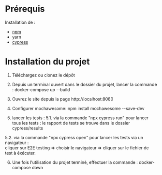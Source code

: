 # Prérequis
Installation de : 
- [npm](https://docs.npmjs.com/about-npm)
- [yarn](https://classic.yarnpkg.com/lang/en/docs/)
- [cypress](https://www.cypress.io/)


# Installation du projet
1. Téléchargez ou clonez le dépôt

2. Depuis un terminal ouvert dans le dossier du projet, lancer la commande : docker-compose up --build

3. Ouvrez le site depuis la page http://localhost:8080 

4. Configurer mochawesome: npm install mochawesome --save-dev

5. lancer les tests : 
5.1. via la commande "npx cypress run" pour lancer tous les tests : le rapport de tests se  trouve dans le dossier cypress/results

5.2. via la commande "npx cypress open" pour lancer les tests via un navigateur :  
cliquer sur E2E testing => choisir le navigateur => cliquer sur le fichier de test à éxécuter.

6. Une fois l'utilisation du projet terminé, effectuer la commande : docker-compose down 
